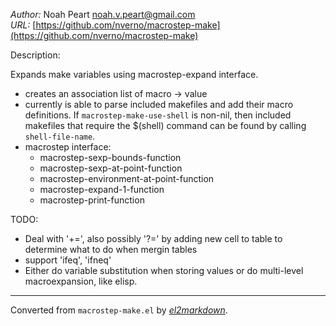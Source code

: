 *Author:* Noah Peart <noah.v.peart@gmail.com><br>
*URL:* [https://github.com/nverno/macrostep-make](https://github.com/nverno/macrostep-make)<br>

Description:

Expands make variables using macrostep-expand interface.

- creates an association list of macro -> value
- currently is able to parse included makefiles and add their macro
  definitions. If `macrostep-make-use-shell` is non-nil, then included
  makefiles that require the $(shell) command can be found by calling
  `shell-file-name`.
- macrostep interface:
	+ macrostep-sexp-bounds-function
	+ macrostep-sexp-at-point-function
	+ macrostep-environment-at-point-function
	+ macrostep-expand-1-function
	+ macrostep-print-function

TODO:
- Deal with '+=', also possibly '?=' by adding new cell to table
  to determine what to do when mergin tables
- support 'ifeq', 'ifneq'
- Either do variable substitution when storing values or do multi-level
  macroexpansion, like elisp.


---
Converted from `macrostep-make.el` by [*el2markdown*](https://github.com/Lindydancer/el2markdown).
